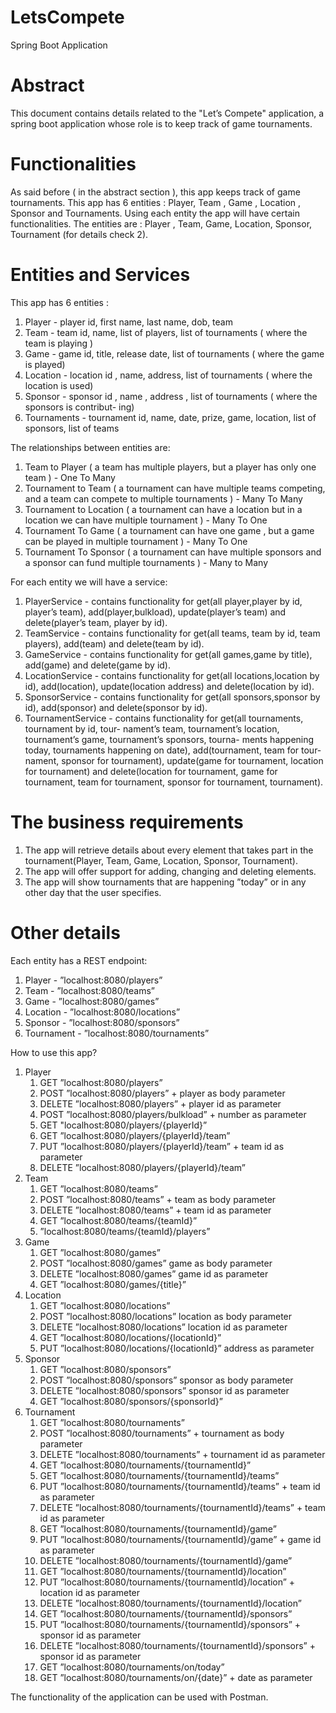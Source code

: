 # LetsCompete
 Spring Boot Application

# Abstract #

This document contains details related to the "Let’s Compete" application, a spring boot
application whose role is to keep track of game tournaments.


# Functionalities #

As said before ( in the abstract section ), this app keeps track of game tournaments. This app has
6 entities : Player, Team , Game , Location , Sponsor and Tournaments. Using each entity the
app will have certain functionalities. The entities are : Player , Team, Game, Location, Sponsor,
Tournament (for details check 2).

# Entities and Services #

This app has 6 entities :
1. Player - player id, first name, last name, dob, team
2. Team - team id, name, list of players, list of tournaments ( where the team is playing )
3. Game - game id, title, release date, list of tournaments ( where the game is played)
4. Location - location id , name, address, list of tournaments ( where the location is used)
5. Sponsor - sponsor id , name , address , list of tournaments ( where the sponsors is contribut-
ing)
6. Tournaments - tournament id, name, date, prize, game, location, list of sponsors, list of
teams


The relationships between entities are:
1. Team to Player ( a team has multiple players, but a player has only one team ) - One To
Many
2. Tournament to Team ( a tournament can have multiple teams competing, and a team can
compete to multiple tournaments ) - Many To Many
3. Tournament to Location ( a tournament can have a location but in a location we can have
multiple tournament ) - Many To One
4. Tournament To Game ( a tournament can have one game , but a game can be played in
multiple tournament ) - Many To One
5. Tournament To Sponsor ( a tournament can have multiple sponsors and a sponsor can fund
multiple tournaments ) - Many to Many


For each entity we will have a service:
1. PlayerService - contains functionality for get(all player,player by id, player’s team), add(player,bulkload),
update(player’s team) and delete(player’s team, player by id).
2. TeamService - contains functionality for get(all teams, team by id, team players), add(team)
and delete(team by id).
3. GameService - contains functionality for get(all games,game by title), add(game) and delete(game
by id).
4. LocationService - contains functionality for get(all locations,location by id), add(location),
update(location address) and delete(location by id).
5. SponsorService - contains functionality for get(all sponsors,sponsor by id), add(sponsor) and
delete(sponsor by id).
6. TournamentService - contains functionality for get(all tournaments, tournament by id, tour-
nament’s team, tournament’s location, tournament’s game, tournament’s sponsors, tourna-
ments happening today, tournaments happening on date), add(tournament, team for tour-
nament, sponsor for tournament), update(game for tournament, location for tournament)
and delete(location for tournament, game for tournament, team for tournament, sponsor for
tournament, tournament).

# The business requirements #

1. The app will retrieve details about every element that takes part in the tournament(Player,
Team, Game, Location, Sponsor, Tournament).
2. The app will offer support for adding, changing and deleting elements.
3. The app will show tournaments that are happening ”today” or in any other day that the
user specifies.

# Other details #

Each entity has a REST endpoint:
1. Player - ”localhost:8080/players”
2. Team - ”localhost:8080/teams”
3. Game - ”localhost:8080/games”
4. Location - ”localhost:8080/locations”
5. Sponsor - ”localhost:8080/sponsors”
6. Tournament - ”localhost:8080/tournaments”

How to use this app?
1. Player
   1. GET ”localhost:8080/players”
   2. POST ”localhost:8080/players” + player as body parameter
   3. DELETE ”localhost:8080/players” + player id as parameter
   4. POST ”localhost:8080/players/bulkload” + number as parameter
   5. GET "localhost:8080/players/{playerId}”
   6. GET ”localhost:8080/players/{playerId}/team”
   7. PUT ”localhost:8080/players/{playerId}/team” + team id as parameter
   8. DELETE ”localhost:8080/players/{playerId}/team”
2. Team
   1. GET ”localhost:8080/teams”
   2. POST ”localhost:8080/teams” + team as body parameter
   3. DELETE ”localhost:8080/teams” + team id as parameter
   4. GET ”localhost:8080/teams/{teamId}”
   5. ”localhost:8080/teams/{teamId}/players”
3. Game
   1. GET ”localhost:8080/games”
   2. POST ”localhost:8080/games” game as body parameter
   3. DELETE ”localhost:8080/games” game id as parameter
   4. GET ”localhost:8080/games/{title}” 
4. Location
   1. GET ”localhost:8080/locations”
   2. POST ”localhost:8080/locations” location as body parameter
   3. DELETE ”localhost:8080/locations” location id as parameter
   4. GET ”localhost:8080/locations/{locationId}”
   5. PUT ”localhost:8080/locations/{locationId}” address as parameter
5. Sponsor
   1. GET ”localhost:8080/sponsors”
   2. POST ”localhost:8080/sponsors” sponsor as body parameter
   3. DELETE ”localhost:8080/sponsors” sponsor id as parameter
   4. GET ”localhost:8080/sponsors/{sponsorId}”
6. Tournament 
   1. GET ”localhost:8080/tournaments”
   2. POST ”localhost:8080/tournaments” + tournament as body parameter
   3. DELETE ”localhost:8080/tournaments” + tournament id as parameter 
   4. GET ”localhost:8080/tournaments/{tournamentId}”
   5. GET ”localhost:8080/tournaments/{tournamentId}/teams”
   6. PUT ”localhost:8080/tournaments/{tournamentId}/teams” + team id as parameter
   7. DELETE ”localhost:8080/tournaments/{tournamentId}/teams” + team id as parameter
   8. GET ”localhost:8080/tournaments/{tournamentId}/game”
   9. PUT ”localhost:8080/tournaments/{tournamentId}/game” + game id as parameter
   10. DELETE ”localhost:8080/tournaments/{tournamentId}/game”
   11. GET ”localhost:8080/tournaments/{tournamentId}/location”
   12. PUT ”localhost:8080/tournaments/{tournamentId}/location” + location id as parameter
   13. DELETE ”localhost:8080/tournaments/{tournamentId}/location”
   14. GET ”localhost:8080/tournaments/{tournamentId}/sponsors”
   15. PUT ”localhost:8080/tournaments/{tournamentId}/sponsors” + sponsor id as parameter
   16. DELETE ”localhost:8080/tournaments/{tournamentId}/sponsors” + sponsor id as parameter
   17. GET ”localhost:8080/tournaments/on/today”
   18. GET ”localhost:8080/tournaments/on/{date}” + date as parameter



The functionality of the application can be used with Postman.
